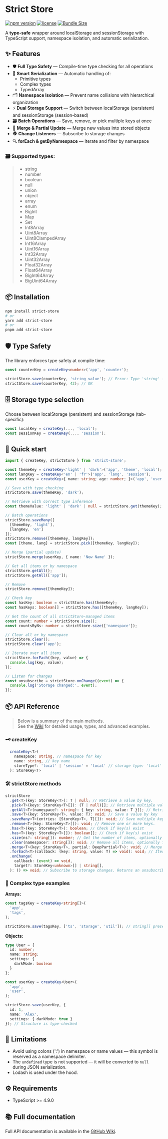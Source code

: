 # Strict Store

[![npm version](https://img.shields.io/npm/v/strict-store)](https://www.npmjs.com/package/strict-store)
[![license](https://img.shields.io/npm/l/strict-store?v=2)](https://github.com/Papaskas/strict-store/blob/main/LICENSE)
[![Bundle Size](https://img.shields.io/bundlephobia/min/strict-store)](https://bundlephobia.com/package/strict-store)

A **type-safe** wrapper around localStorage and sessionStorage with TypeScript support, namespace isolation, and automatic serialization.

## ✨ Features
- 🛡 **Full Type Safety** — Compile-time type checking for all operations
- 🧠 **Smart Serialization** — Automatic handling of:
    - Primitive types
    - Complex types
    - TypedArray
- 🗂 **Namespace Isolation** — Prevent name collisions with hierarchical organization
- ⚡ **Dual Storage Support** — Switch between localStorage (persistent) and sessionStorage (session-based)
- 🗃 **Batch Operations** — Save, remove, or pick multiple keys at once
- 🔄 **Merge & Partial Update** — Merge new values into stored objects
- 🕵️ **Change Listeners** — Subscribe to storage changes
- 🔍 **forEach & getByNamespace** — Iterate and filter by namespace

### 🗃️ Supported types:

> - string
> - number
> - boolean
> - null
> - union
> - object
> - array
> - enum
> - BigInt
> - Map
> - Set
> - Int8Array
> - Uint8Array
> - Uint8ClampedArray
> - Int16Array
> - Uint16Array
> - Int32Array
> - Uint32Array
> - Float32Array
> - Float64Array
> - BigInt64Array
> - BigUint64Array

## 📦 Installation

```bash
npm install strict-store
# or
yarn add strict-store
# or
pnpm add strict-store
```

## 🛡️ Type Safety

The library enforces type safety at compile time:

```typescript
const counterKey = createKey<number>('app', 'counter');

strictStore.save(counterKey, 'string value'); // Error: Type 'string' is not assignable to type 'number'
strictStore.save(counterKey, 42); // OK
```

## 🗄️ Storage type selection

Choose between localStorage (persistent) and sessionStorage (tab-specific):

```typescript
const localKey = createKey(..., 'local');
const sessionKey = createKey(..., 'session');
```

##  🚀 Quick start

```typescript
import { createKey, strictStore } from 'strict-store';

const themeKey = createKey<'light' | 'dark'>('app', 'theme', 'local');
const langKey = createKey<'en' | 'fr'>('app', 'lang', 'session');
const userKey = createKey<{ name: string; age: number; }>('app', 'user', 'local');

// Save with type checking
strictStore.save(themeKey, 'dark');

// Retrieve with correct type inference
const themeValue: 'light' | 'dark' | null = strictStore.get(themeKey);

// Batch operations
strictStore.saveMany([
  [themeKey, 'light'],
  [langKey, 'en']
]);
strictStore.remove([themeKey, langKey]);
const [theme, lang] = strictStore.pick([themeKey, langKey]);

// Merge (partial update)
strictStore.merge(userKey, { name: 'New Name' });

// Get all items or by namespace
strictStore.getAll();
strictStore.getAll(['app']);

// Remove
strictStore.remove([themeKey]);

// Check key
const hasKey: boolean = strictStore.has(themeKey);
const hasKeys: boolean[] = strictStore.has([themeKey, langKey]);

// Get the count of all strictStore-managed items
const count: number = strictStore.size();
const countsByNs: number = strictStore.size(['namespace']);

// Clear all or by namespace
strictStore.clear();
strictStore.clear('app');

// Iterate over all items
strictStore.forEach((key, value) => {
  console.log(key, value);
});

// Listen for changes
const unsubscribe = strictStore.onChange((event) => {
  console.log('Storage changed:', event);
});
```

## 📦 API Reference

> Below is a summary of the main methods.  
> See the [Wiki](https://github.com/Papaskas/strict-store/wiki) for detailed usage, types, and advanced examples.

### 🗝️ createKey
```typescript
  createKey<T>(
    namespace: string, // namespace for key
    name: string, // key name
    storeType?: 'local' | 'session' = 'local' // storage type: 'local' (default) or 'session'
  ): StoreKey<T>
```

### 🛠️ strictStore methods
```typescript
strictStore
  .get<T>(key: StoreKey<T>): T | null; // Retrieve a value by key.
  .pick<T>(keys: StoreKey<T>[]): (T | null)[]; // Retrieve multiple values by keys.
  .getAll<T>(namespace?: string): { key: string, value: T }[]; // Retrieve all items or by namespace
  .save<T>(key: StoreKey<T>, value: T): void; // Save a value by key
  .saveMany<T>(entries: [StoreKey<T>, T][]): void; // Save multiple key-value pairs at once
  .remove<T>(key: StoreKey<T>[]): void; // Remove one or more keys.
  .has<T>(key: StoreKey<T>): boolean; // Check if key(s) exist
  .has<T>(key: StoreKey<T>[]): boolean[]; // Check if key(s) exist
  .size(ns?: string[]): number; // Get the number of items, optionally filtered by namespace
  .clear(namespace?: string[]): void; // Remove all items, optionally filtered by namespace
  .merge<T>(key: StoreKey<T>, partial: DeepPartial<T>): void; // Merge a partial object into an existing stored object
  .forEach<T>(callback: (key: string, value: T) => void): void; // Iterate over all key-value pairs, optionally filtered by namespace
  .onChange(
    callback: (event) => void,
    target?: StoreKey<unknown>[] | string[],
  ): () => void; // Subscribe to storage changes. Returns an unsubscribe function.
```

### 🧩 Complex type examples

**Arrays:**

```typescript
const tagsKey = createKey<string[]>(
  'app', 
  'tags',
);

strictStore.save(tagsKey, ['ts', 'storage', 'util']); // string[] preserved
```

**Objects:**
```typescript
type User = {
  id: number;
  name: string;
  settings: {
    darkMode: boolean
  }
};

const userKey = createKey<User>(
  'app',
  'user',
);

strictStore.save(userKey, {
  id: 1,
  name: 'Alex',
  settings: { darkMode: true }
}); // Structure is type-checked
```

## 🚧 Limitations

- Avoid using colons (':') in namespace or name values — this symbol is reserved as a namespace delimiter.
- The `undefined` type is not supported — it will be converted to `null` during JSON serialization.
- Lodash is used under the hood.

## ⚙️ Requirements
- TypeScript >= 4.9.0

## 📚 Full documentation

Full API documentation is available in the [GitHub Wiki](https://github.com/Papaskas/strict-store/wiki).
